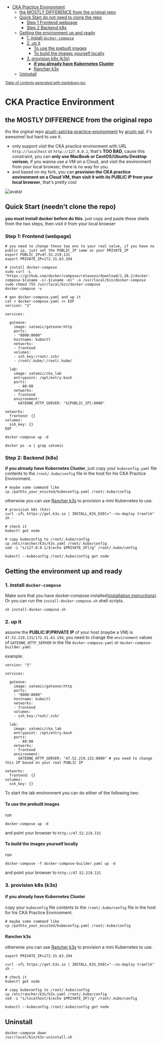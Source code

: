 - [CKA Practice Environment](#cka-practice-environment)
  * [the MOSTLY DIFFERENCE from the original repo](#the-mostly-difference-from-the-original-repo)
  * [Quick Start do not need to clone the repo](#quick-start-neednt-clone-the-repo)
    + [Step 1 Frontend webpage](#step-1-frontend-webpage)
    + [Step 2 Backend k8s](#step-2-backend-k8s)
  * [Getting the environment up and ready](#getting-the-environment-up-and-ready)
    + [1. install `docker-compose`](#1-install-docker-compose)
    + [2. up it](#2-up-it)
      - [To use the prebuilt images](#to-use-the-prebuilt-images)
      - [To build the images yourself locally](#to-build-the-images-yourself-locally)
    + [3. provision k8s (k3s)](#3-provision-k8s-k3s)
      - [**if you already have Kubernetes Cluster**](#if-you-already-have-kubernetes-cluster)
      - [Rancher k3s](#rancher-k3s)
  * [Uninstall](#uninstall)

<small><i><a href='http://ecotrust-canada.github.io/markdown-toc/'>Table of contents generated with markdown-toc</a></i></small>

# CKA Practice Environment

## the MOSTLY DIFFERENCE from the original repo
thx the orginal repo [arush-sal/cka-practice-environment](https://github.com/arush-sal/cka-practice-environment) by [arush-sal](https://github.com/arush-sal), it's awesome! but hard to use it.
- only support visit the CKA practice environment with URL `http://localhost` or `http://127.0.0.1`, that's **TOO BAD**, cause this constraint, you can **only use MacBook or CentOS/Ubuntu Desktop verison**, if you wanna use a VM on a Cloud, and visit the environment from your local browser, there is no way for you.
- and based on my fork, you can **provision the CKA practice environment on a Cloud VM, than visit it with its PUBLIC IP from your local browser**, that's pretty cool

![avatar](/images/cka-exam.png)

## Quick Start (needn't clone the repo)
**you must install docker before do this**. just copy and paste these shells from the two steps, then visit it from your local browser

### Step 1: Frontend (webpage)
```
# you need to change these two env to your real value, if you have no public ip, just set the PUBLIC_IP same as your PRIVATE_IP
export PUBLIC_IP=47.52.219.131
export PRIVATE_IP=172.31.63.194

# install docker-compose 
sudo curl -L "https://github.com/docker/compose/releases/download/1.28.2/docker-compose-$(uname -s)-$(uname -m)" -o /usr/local/bin/docker-compose
sudo chmod 755 /usr/local/bin/docker-compose
docker-compose -v

# gen docker-compose.yaml and up it
cat > docker-compose.yaml << EOF
version: "3"

services:

  gateone:
    image: satomic/gateone:http
    ports:
    - "8000:8000"
    hostname: kubectl
    networks:
    - frontend
    volumes:
    - ssh_key:/root/.ssh/
    - /root/.kube/:/root/.kube/

  lab:
    image: satomic/cka_lab
    entrypoint: /opt/entry.bash
    ports:
      - 80:80
    networks:
    - frontend
    environment:
      GATEONE_HTTP_SERVER: "${PUBLIC_IP}:8000"

networks:
  frontend: {}
volumes:
  ssh_key: {}
EOF

docker-compose up -d

docker ps -a | grep satomic
```

### Step 2: Backend (k8s)

**if you already have Kubernetes Cluster**, just copy your `kubeconfig.yaml` file contents to the `/root/.kube/config` file in the host for his CKA Practice Environment.
```
# maybe some command like
cp /pathto_your_existed/kubeconfig.yaml /root/.kube/config
```

otherwise you can use [Rancher k3s](https://k3s.io/) to provision a mini Kubernetes to use.
```
# provision k8s (k3s)
curl -sfL https://get.k3s.io | INSTALL_K3S_EXEC="--no-deploy traefik" sh -

# check it
kubectl get node

# copy kubeconfig to /root/.kube/config
cp /etc/rancher/k3s/k3s.yaml /root/.kube/config
sed -i "s/127.0.0.1/$(echo $PRIVATE_IP)/g" /root/.kube/config
 
kubectl --kubeconfig /root/.kube/config get node
```


## Getting the environment up and ready

### 1. install `docker-compose`
Make sure that you have docker-compose installed([installation instructions](https://docs.docker.com/compose/install/)). Or you can run the `install-docker-compose.sh` shell scripts.
```
sh install-docker-compose.sh
```

### 2. up it

assume the **PUBLIC IP/PRIVATE IP** of your host (maybe a VM) is `47.52.219.131/172.31.63.194`, you need to change the `environment` values of `GATEONE_HTTP_SERVER` in the file `docker-compose.yaml` or `docker-compose-builder.yaml`

example:
```
version: "3"

services:

  gateone:
    image: satomic/gateone:http
    ports:
    - "8000:8000"
    hostname: kubectl
    networks:
    - frontend
    volumes:
    - ssh_key:/root/.ssh/

  lab:
    image: satomic/cka_lab
    entrypoint: /opt/entry.bash
    ports:
      - 80:80
    networks:
    - frontend
    environment:
      GATEONE_HTTP_SERVER: "47.52.219.131:8000" # you need to change this IP based on your real PUBLIC IP

networks:
  frontend: {}
volumes:
  ssh_key: {}
```
 
To start the lab environment you can do either of the following two:

#### To use the prebuilt images
run
```
docker-compose up -d
```
and point your browser to `http://47.52.219.131`

#### To build the images yourself locally 
run
```
docker-compose -f docker-compose-builder.yaml up -d
```
and point your browser to `http://47.52.219.131`


### 3. provision k8s (k3s)

#### **if you already have Kubernetes Cluster**
copy your `kubeconfig` file contents to the `/root/.kube/config` file in the host for his CKA Practice Environment.
```
# maybe some command like
cp /pathto_your_existed/kubeconfig.yaml /root/.kube/config
```

#### Rancher k3s
otherwise you can use [Rancher k3s](https://k3s.io/) to provision a mini Kubernetes to use.
```
export PRIVATE_IP=172.31.63.194

curl -sfL https://get.k3s.io | INSTALL_K3S_EXEC="--no-deploy traefik" sh -

# check it
kubectl get node

# copy kubeconfig to /root/.kube/config
cp /etc/rancher/k3s/k3s.yaml /root/.kube/config
sed -i "s/localhost/$(echo $PRIVATE_IP)/g" /root/.kube/config

kubectl --kubeconfig /root/.kube/config get node
```

## Uninstall
```
docker-compose down
/usr/local/bin/k3s-uninstall.sh
```
